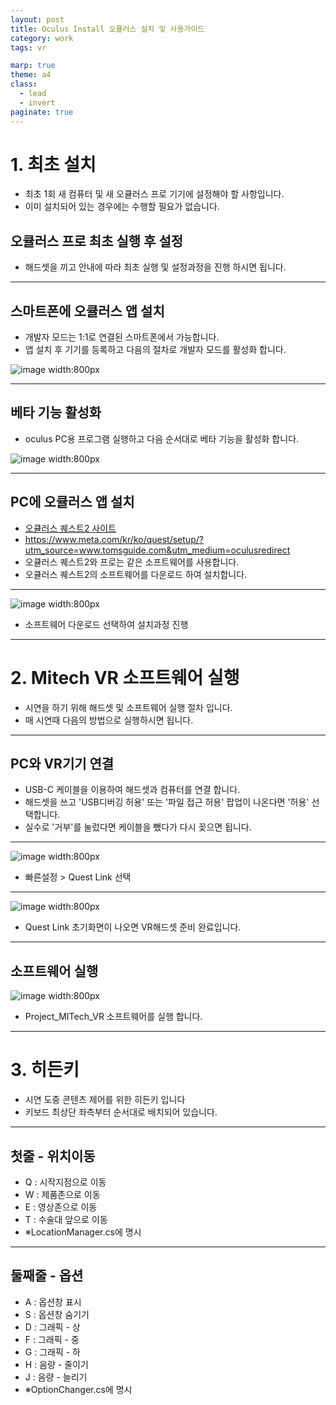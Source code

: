 ```yaml
---
layout: post
title: Oculus Install 오큘러스 설치 및 사용가이드
category: work
tags: vr

marp: true
theme: a4
class:
  - lead
  - invert
paginate: true
---
```


# 1. 최초 설치
* 최초 1회 새 컴퓨터 및 새 오큘러스 프로 기기에 설정해야 할 사항입니다.
* 이미 설치되어 있는 경우에는 수행할 필요가 없습니다.

## 오큘러스 프로 최초 실행 후 설정
* 해드셋을 끼고 안내에 따라 최초 실행 및 설정과정을 진행 하시면 됩니다.

---

## 스마트폰에 오큘러스 앱 설치
* 개발자 모드는 1:1로 연결된 스마트폰에서 가능합니다.
* 앱 설치 후 기기를 등록하고 다음의 절차로 개발자 모드를 활성화 합니다.

![image width:800px](https://github.com/gunug/gunug.github.io/assets/52345276/5d81a317-27d1-4e25-9fce-9c900af4a052)

---

## 베타 기능 활성화
* oculus PC용 프로그램 실행하고 다음 순서대로 베타 기능을 활성화 합니다.

![image width:800px](https://github.com/gunug/gunug.github.io/assets/52345276/b7a92dd1-b7a1-44ae-b869-32b66f4785e3)

---

## PC에 오큘러스 앱 설치
* [오큘러스 퀘스트2 사이트](https://www.meta.com/kr/ko/quest/setup/?utm_source=www.tomsguide.com&utm_medium=oculusredirect)
* https://www.meta.com/kr/ko/quest/setup/?utm_source=www.tomsguide.com&utm_medium=oculusredirect
* 오큘러스 퀘스트2와 프로는 같은 소프트웨어를 사용합니다.
* 오큘러스 퀘스트2의 소프트웨어를 다운로드 하여 설치합니다.

---

![image width:800px](https://github.com/gunug/gunug.github.io/assets/52345276/1e80b1bb-83d4-410f-a86e-d76a955443b8)

* 소프트웨어 다운로드 선택하여 설치과정 진행

---

# 2. Mitech VR 소프트웨어 실행
* 시연을 하기 위해 해드셋 및 소프트웨어 실행 절차 입니다.
* 매 시연때 다음의 방법으로 실행하시면 됩니다.

---

## PC와 VR기기 연결
* USB-C 케이블을 이용하여 해드셋과 컴퓨터를 연결 합니다.
* 해드셋을 쓰고 'USB디버깅 허용' 또는 '파일 접근 허용' 팝업이 나온다면 '허용' 선택합니다.
* 실수로 '거부'를 눌렀다면 케이블을 뺐다가 다시 꽂으면 됩니다.

---

![image width:800px](https://github.com/gunug/gunug.github.io/assets/52345276/9f3406ea-d0cc-4254-9ed4-dc41afefee93)

* 빠른설정 > Quest Link 선택

---

![image width:800px](https://github.com/gunug/gunug.github.io/assets/52345276/f95f900a-8cc5-4311-851e-4754fa111a74)

* Quest Link 초기화면이 나오면 VR해드셋 준비 완료입니다.

---

## 소프트웨어 실행

![image width:800px](https://github.com/gunug/gunug.github.io/assets/52345276/21447573-5eb5-4da5-bd7f-f2bd122d5a28)

* Project_MITech_VR 소프트웨어를 실행 합니다.

---

# 3. 히든키
* 시연 도중 콘텐츠 제어를 위한 히든키 입니다
* 키보드 최상단 좌측부터 순서대로 배치되어 있습니다.

---

## 첫줄 - 위치이동
* Q : 시작지점으로 이동
* W : 제품존으로 이동
* E : 영상존으로 이동
* T : 수술대 앞으로 이동
* ※LocationManager.cs에 명시

---

## 둘째줄 - 옵션
* A : 옵션창 표시
* S : 옵션창 숨기기
* D : 그래픽 - 상
* F : 그래픽 - 중
* G : 그래픽 - 하
* H : 음량 - 줄이기
* J : 음량 - 늘리기
* ※OptionChanger.cs에 명시